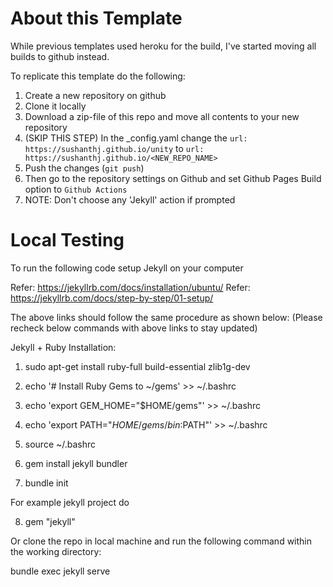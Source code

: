 # About this Template

While previous templates used heroku for the build, I've started moving all builds to github instead.

To replicate this template do the following:
1. Create a new repository on github
2. Clone it locally
3. Download a zip-file of this repo and move all contents to your new repository
4. (SKIP THIS STEP) In the _config.yaml change the ```url: https://sushanthj.github.io/unity``` to  ```url: https://sushanthj.github.io/<NEW_REPO_NAME>```
5. Push the changes (```git push```)
6. Then go to the repository settings on Github and set Github Pages Build option to ```Github Actions```
7. NOTE: Don't choose any 'Jekyll' action if prompted

# Local Testing
To run the following code setup Jekyll on your computer

Refer: https://jekyllrb.com/docs/installation/ubuntu/
Refer: https://jekyllrb.com/docs/step-by-step/01-setup/

The above links should follow the same procedure as shown below:
(Please recheck below commands with above links to stay updated)

Jekyll + Ruby Installation:

1. sudo apt-get install ruby-full build-essential zlib1g-dev
2. echo '# Install Ruby Gems to ~/gems' >> ~/.bashrc
3. echo 'export GEM_HOME="$HOME/gems"' >> ~/.bashrc
4. echo 'export PATH="$HOME/gems/bin:$PATH"' >> ~/.bashrc
5. source ~/.bashrc

6. gem install jekyll bundler

7. bundle init

For example jekyll project do

8. gem "jekyll"

Or clone the repo in local machine and run the following command within the working directory:

bundle exec jekyll serve
